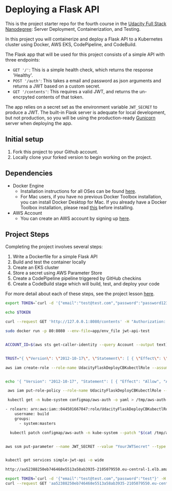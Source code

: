 # Deploying a Flask API

This is the project starter repo for the fourth course in the [Udacity Full Stack Nanodegree](https://www.udacity.com/course/full-stack-web-developer-nanodegree--nd004): Server Deployment, Containerization, and Testing.

In this project you will containerize and deploy a Flask API to a Kubernetes cluster using Docker, AWS EKS, CodePipeline, and CodeBuild.

The Flask app that will be used for this project consists of a simple API with three endpoints:

- `GET '/'`: This is a simple health check, which returns the response 'Healthy'. 
- `POST '/auth'`: This takes a email and password as json arguments and returns a JWT based on a custom secret.
- `GET '/contents'`: This requires a valid JWT, and returns the un-encrpyted contents of that token. 

The app relies on a secret set as the environment variable `JWT_SECRET` to produce a JWT. The built-in Flask server is adequate for local development, but not production, so you will be using the production-ready [Gunicorn](https://gunicorn.org/) server when deploying the app.

## Initial setup
1. Fork this project to your Github account.
2. Locally clone your forked version to begin working on the project.

## Dependencies

- Docker Engine
    - Installation instructions for all OSes can be found [here](https://docs.docker.com/install/).
    - For Mac users, if you have no previous Docker Toolbox installation, you can install Docker Desktop for Mac. If you already have a Docker Toolbox installation, please read [this](https://docs.docker.com/docker-for-mac/docker-toolbox/) before installing.
 - AWS Account
     - You can create an AWS account by signing up [here](https://aws.amazon.com/#).
     
## Project Steps

Completing the project involves several steps:

1. Write a Dockerfile for a simple Flask API
2. Build and test the container locally
3. Create an EKS cluster
4. Store a secret using AWS Parameter Store
5. Create a CodePipeline pipeline triggered by GitHub checkins
6. Create a CodeBuild stage which will build, test, and deploy your code

For more detail about each of these steps, see the project lesson [here](https://classroom.udacity.com/nanodegrees/nd004/parts/1d842ebf-5b10-4749-9e5e-ef28fe98f173/modules/ac13842f-c841-4c1a-b284-b47899f4613d/lessons/becb2dac-c108-4143-8f6c-11b30413e28d/concepts/092cdb35-28f7-4145-b6e6-6278b8dd7527).


```bash
export TOKEN=`curl -d '{"email":"test@test.com","password":"password123"}' -H "Content-Type: application/json" -X POST localhost:8080/auth  | jq -r '.token'`

echo $TOKEN

curl --request GET 'http://127.0.0.1:8080/contents' -H "Authorization: Bearer eyJ0eXAiOiJKV1QiLCJhbGciOiJIUzI1NiJ9.eyJleHAiOjE1OTEzOTIzOTYsIm5iZiI6MTU5MDE4Mjc5NiwiZW1haWwiOiJ0ZXN0QHRlc3QuY29tIn0.5S5cXZ8fY2qyUiJ2gKQJE1B5PfDOCU29A9KBZOF40Zg" | jq .

sudo docker run -p 80:8080 --env-file=app/env_file jwt-api-test


ACCOUNT_ID=$(aws sts get-caller-identity --query Account --output text)


TRUST="{ \"Version\": \"2012-10-17\", \"Statement\": [ { \"Effect\": \"Allow\", \"Principal\": { \"AWS\": \"arn:aws:iam::${ACCOUNT_ID}:root\" }, \"Action\": \"sts:AssumeRole\" } ] }"

aws iam create-role --role-name UdacityFlaskDeployCBKubectlRole --assume-role-policy-document "$TRUST" --output text --query 'Role.Arn'


echo '{ "Version": "2012-10-17", "Statement": [ { "Effect": "Allow", "Action": [ "eks:Describe*", "ssm:GetParameters" ], "Resource": "*" } ] }' > /tmp/iam-role-policy 

 aws iam put-role-policy --role-name UdacityFlaskDeployCBKubectlRole --policy-name eks-describe --policy-document file:///tmp/iam-role-policy

 kubectl get -n kube-system configmap/aws-auth -o yaml > /tmp/aws-auth-patch.yml

- rolearn: arn:aws:iam::044501667047:role/UdacityFlaskDeployCBKubectlRole
    username: build
    groups:
      - system:masters

  kubectl patch configmap/aws-auth -n kube-system --patch "$(cat /tmp/aws-auth-patch.yml)"


aws ssm put-parameter --name JWT_SECRET --value "YourJWTSecret" --type SecureString


kubectl get services simple-jwt-api -o wide

http://aa52388250eb746468e5513a58ab3935-2105079550.eu-central-1.elb.amazonaws.com

export TOKEN=`curl -d '{"email":"test@test.com","password":"test"}' -H "Content-Type: application/json" -X POST http://aa52388250eb746468e5513a58ab3935-2105079550.eu-central-1.elb.amazonaws.com/auth  | jq -r '.token'`
curl --request GET 'aa52388250eb746468e5513a58ab3935-2105079550.eu-central-1.elb.amazonaws.com/contents' -H "Authorization: Bearer ${TOKEN}" | jq 
```